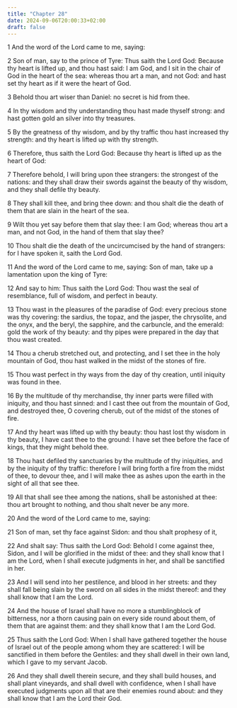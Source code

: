 ```yaml
---
title: "Chapter 28"
date: 2024-09-06T20:00:33+02:00
draft: false
---
```



1 And the word of the Lord came to me, saying:

2 Son of man, say to the prince of Tyre: Thus saith the Lord God: Because thy heart is lifted up, and thou hast said: I am God, and I sit in the chair of God in the heart of the sea: whereas thou art a man, and not God: and hast set thy heart as if it were the heart of God.

3 Behold thou art wiser than Daniel: no secret is hid from thee.

4 In thy wisdom and thy understanding thou hast made thyself strong: and hast gotten gold an silver into thy treasures.

5 By the greatness of thy wisdom, and by thy traffic thou hast increased thy strength: and thy heart is lifted up with thy strength.

6 Therefore, thus saith the Lord God: Because thy heart is lifted up as the heart of God:

7 Therefore behold, I will bring upon thee strangers: the strongest of the nations: and they shall draw their swords against the beauty of thy wisdom, and they shall defile thy beauty.

8 They shall kill thee, and bring thee down: and thou shalt die the death of them that are slain in the heart of the sea.

9 Wilt thou yet say before them that slay thee: I am God; whereas thou art a man, and not God, in the hand of them that slay thee?

10 Thou shalt die the death of the uncircumcised by the hand of strangers: for I have spoken it, saith the Lord God.

11 And the word of the Lord came to me, saying: Son of man, take up a lamentation upon the king of Tyre:

12 And say to him: Thus saith the Lord God: Thou wast the seal of resemblance, full of wisdom, and perfect in beauty.

13 Thou wast in the pleasures of the paradise of God: every precious stone was thy covering: the sardius, the topaz, and the jasper, the chrysolite, and the onyx, and the beryl, the sapphire, and the carbuncle, and the emerald: gold the work of thy beauty: and thy pipes were prepared in the day that thou wast created.

14 Thou a cherub stretched out, and protecting, and I set thee in the holy mountain of God, thou hast walked in the midst of the stones of fire.

15 Thou wast perfect in thy ways from the day of thy creation, until iniquity was found in thee.

16 By the multitude of thy merchandise, thy inner parts were filled with iniquity, and thou hast sinned: and I cast thee out from the mountain of God, and destroyed thee, O covering cherub, out of the midst of the stones of fire.

17 And thy heart was lifted up with thy beauty: thou hast lost thy wisdom in thy beauty, I have cast thee to the ground: I have set thee before the face of kings, that they might behold thee.

18 Thou hast defiled thy sanctuaries by the multitude of thy iniquities, and by the iniquity of thy traffic: therefore I will bring forth a fire from the midst of thee, to devour thee, and I will make thee as ashes upon the earth in the sight of all that see thee.

19 All that shall see thee among the nations, shall be astonished at thee: thou art brought to nothing, and thou shalt never be any more.

20 And the word of the Lord came to me, saying:

21 Son of man, set thy face against Sidon: and thou shalt prophesy of it,

22 And shalt say: Thus saith the Lord God: Behold I come against thee, Sidon, and I will be glorified in the midst of thee: and they shall know that I am the Lord, when I shall execute judgments in her, and shall be sanctified in her.

23 And I will send into her pestilence, and blood in her streets: and they shall fall being slain by the sword on all sides in the midst thereof: and they shall know that I am the Lord.

24 And the house of Israel shall have no more a stumblingblock of bitterness, nor a thorn causing pain on every side round about them, of them that are against them: and they shall know that I am the Lord God.

25 Thus saith the Lord God: When I shall have gathered together the house of Israel out of the people among whom they are scattered: I will be sanctified in them before the Gentiles: and they shall dwell in their own land, which I gave to my servant Jacob.

26 And they shall dwell therein secure, and they shall build houses, and shall plant vineyards, and shall dwell with confidence, when I shall have executed judgments upon all that are their enemies round about: and they shall know that I am the Lord their God.

